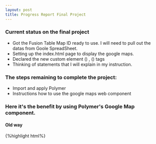 ```yaml
---
layout: post
title: Progress Report Final Project
---
```



### Current status on the final project
- Got the Fusion Table Map ID ready to use. I will need to pull out the datas from Goole SpreadSheet.
- Setting up the index.html page to display the google maps.
- Declared the new custom element (<google-map>) , (<google-map-marker>) tags
- Thinking of statements that I will explain in my instruction.

### The steps remaining to complete the project:
- Import and apply Polymer 
- Instructions how to use the google maps web component

### Here it's the benefit by using Polymer's Google Map component.

#### Old way
{%highlight html%}
<style>
  #map-canvas{
  height: 100%;
  width: 100%;}
</style>
<div id="map-canvas"></div>
<script src="https://maps.googleapis.com/maps/api/js?v=3.exp"></script>
<script type="text/javascript">
  var map;
  function init(){
    var mapOptions = {
      zoom:10,
      center:new google.maps.LatLng(41.876438, -87.620576)
    };
    map = new google.maps.Map(document.getElementById('map-canvas'), mapOptions);
  }
  // add DOM listener to the window object, when the map is loaded, it will execute init function
  google.maps.event.addDomListener(window, 'load', init);
</script>

{%endhighlight%}

#### With Polymer's Google Map Component
{%highlight html%}
<style>
  #map-canvas{
  display: block;
  height: 100%;}
</style>
<google-map latitude="41.876438" longtitude="-87.620576" zoom="10"><google-map>
{%endhighlight%}
